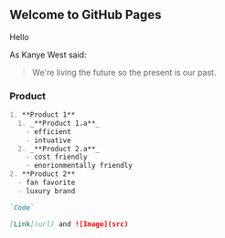 ## Welcome to GitHub Pages

Hello

As Kanye West said:

> We're living the future so
> the present is our past.

### Product

```markdown
1. **Product 1**
  1. _**Product 1.a**_
    - efficient
    - intuative
  2. _**Product 2.a**_
    - cost friendly
    - enorionmentally friendly
2. **Product 2**
  - fan favorite
  - luxury brand

`Code`

[Link](url) and ![Image](src)
```

